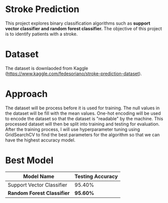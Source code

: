 # Stroke Prediction
This project explores binary classification algorithms such as **support vector classifier and random forest classifier.** The objective of this project is to identify patients with a stroke.

# Dataset
The dataset is downlaoded from Kaggle (https://www.kaggle.com/fedesoriano/stroke-prediction-dataset).

# Approach
The dataset will be process before it is used for training. The null values in the dataset will be fill with the mean values. One-hot encoding will be used to encode the dataset so that the dataset is "readable" by the machine. This processed dataset will then be split into training and testing for evaluation. After the training process, I will use hyperparameter tuning using GridSearchCV to find the best parameters for the algorithm so that we can have the highest accuracy model.

# Best Model
Model Name | Testing Accuracy
------------ | -------------
Support Vector Classifier | 95.40%
**Random Forest Classifier** | **95.60%**


